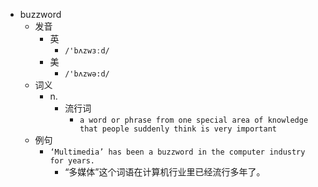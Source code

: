 - buzzword
  - 发音
    - 英
      - `/'bʌzwɜːd/`
    - 美
      - `/'bʌzwə:d/`
  - 词义
    - n.
      - 流行词
        - `a word or phrase from one special area of knowledge that people suddenly think is very important`
  - 例句
    - `‘Multimedia’ has been a buzzword in the computer industry for years.`
      - “多媒体”这个词语在计算机行业里已经流行多年了。

